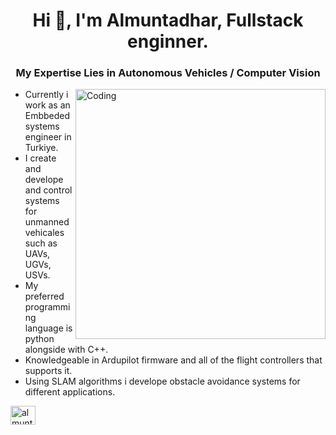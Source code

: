 <h1 align="center">Hi 👋, I'm Almuntadhar, Fullstack enginner. </h1>
<h3 align="center">My Expertise Lies in Autonomous Vehicles / Computer Vision</h3>

<img align="right" alt="Coding" width="400" src="https://media2.giphy.com/media/v1.Y2lkPTc5MGI3NjExcTl6dHg3M3FrN3JxZmZwemYwczFnM3B1bXlrY3JlMTY0NGtubmRqbSZlcD12MV9pbnRlcm5hbF9naWZfYnlfaWQmY3Q9cw/WUlplcMpOCEmTGBtBW/giphy.gif">

-  Currently i work as an Embbeded systems engineer in Turkiye.
-  I create and develope and control systems for unmanned vehicales such as UAVs, UGVs, USVs.
-  My preferred programming language is python alongside with C++. 
-  Knowledgeable in Ardupilot firmware and all of the flight controllers that supports it.
-  Using SLAM algorithms i develope obstacle avoidance systems for different applications.

<p align="left">
<a href="https://www.linkedin.com/in/almuntadhar-al-bandawi-892279208/" target="blank"><img align="center" src="https://raw.githubusercontent.com/rahuldkjain/github-profile-readme-generator/master/src/images/icons/Social/linked-in-alt.svg" alt="almuntadhar-albandawi-892279208" height="30" width="40" /></a>
</p>



